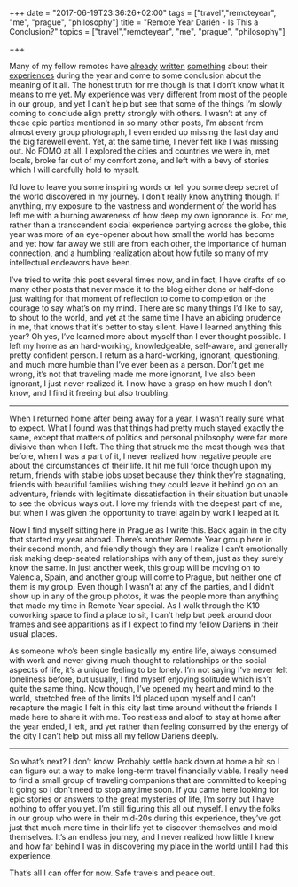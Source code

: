 +++
date = "2017-06-19T23:36:26+02:00"
tags = ["travel","remoteyear", "me", "prague", "philosophy"]
title = "Remote Year Darién - Is This a Conclusion?"
topics = ["travel","remoteyear", "me", "prague", "philosophy"]

+++

Many of my fellow remotes have [already](https://medium.com/go-remote/i-finished-remote-year-what-the-hell-do-i-do-now-62d32a20cd7d) [written](https://medium.com/@mollyfalco/374-i-used-to-be-on-remote-year-dde7fcb92f40) [something](http://scrollinondubs.com/2017/06/14/unpacking-remote-year-review/) about their [experiences](https://www.youtube.com/watch?v=BMaxfSgJSsA) during the year and come to some conclusion about the meaning of it all.  The honest truth for me though is that I don’t know what it means to me yet. My experience was very different from most of the people in our group, and yet I can’t help but see that some of the things I’m slowly coming to conclude align pretty strongly with others. I wasn’t at any of these epic parties mentioned in so many other posts, I’m absent from almost every group photograph, I even ended up missing the last day and the big farewell event. Yet, at the same time, I never felt like I was missing out. No FOMO at all. I explored the cities and countries we were in, met locals, broke far out of my comfort zone, and left with a bevy of stories which I will carefully hold to myself.

I’d love to leave you some inspiring words or tell you some deep secret of the world discovered in my journey. I don’t really know anything though. If anything, my exposure to the vastness and wonderment of the world has left me with a burning awareness of how deep my own ignorance is. For me, rather than a transcendent social experience partying across the globe, this year was more of an eye-opener about how small the world has become and yet how far away we still are from each other, the importance of human connection, and a humbling realization about how futile so many of my intellectual endeavors have been.

I’ve tried to write this post several times now, and in fact, I have drafts of so many other posts that never made it to the blog either done or half-done just waiting for that moment of reflection to come to completion or the courage to say what’s on my mind. There are so many things I’d like to say, to shout to the world, and yet at the same time I have an abiding prudence in me, that knows that it's better to stay silent. Have I learned anything this year? Oh yes, I’ve learned more about myself than I ever thought possible. I left my home as an hard-working, knowledgeable, self-aware, and generally pretty confident person. I return as a hard-working, ignorant, questioning, and much more humble than I’ve ever been as a person. Don’t get me wrong, it’s not that traveling made me more ignorant, I’ve also been ignorant, I just never realized it. I now have a grasp on how much I don’t know, and I find it freeing but also troubling.

---

When I returned home after being away for a year, I wasn’t really sure what to expect. What I found was that things had pretty much stayed exactly the same, except that matters of politics and personal philosophy were far more divisive than when I left. The thing that struck me the most though was that before, when I was a part of it, I never realized how negative people are about the circumstances of their life. It hit me full force though upon my return, friends with stable jobs upset because they think they’re stagnating, friends with beautiful families wishing they could leave it behind go on an adventure, friends with legitimate dissatisfaction in their situation but unable to see the obvious ways out. I love my friends with the deepest part of me, but when I was given the opportunity to travel again by work I leaped at it.

Now I find myself sitting here in Prague as I write this. Back again in the city that started my year abroad. There’s another Remote Year group here in their second month, and friendly though they are I realize I can’t emotionally risk making deep-seated relationships with any of them, just as they surely know the same. In just another week, this group will be moving on to Valencia, Spain, and another group will come to Prague, but neither one of them is my group. Even though I wasn’t at any of the parties, and I didn’t show up in any of the group photos, it was the people more than anything that made my time in Remote Year special. As I walk through the K10 coworking space to find a place to sit, I can’t help but peek around door frames and see apparitions as if I expect to find my fellow Dariens in their usual places.

As someone who’s been single basically my entire life, always consumed with work and never giving much thought to relationships or the social aspects of life, it’s a unique feeling to be lonely. I’m not saying I’ve never felt loneliness before, but usually, I find myself enjoying solitude which isn’t quite the same thing. Now though, I’ve opened my heart and mind to the world, stretched free of the limits I’d placed upon myself and I can’t recapture the magic I felt in this city last time around without the friends I made here to share it with me. Too restless and aloof to stay at home after the year ended, I left, and yet rather than feeling consumed by the energy of the city I can’t help but miss all my fellow Dariens deeply.

---

So what’s next? I don’t know. Probably settle back down at home a bit so I can figure out a way to make long-term travel financially viable. I really need to find a small group of traveling companions that are committed to keeping it going so I don’t need to stop anytime soon. If you came here looking for epic stories or answers to the great mysteries of life, I’m sorry but I have nothing to offer you yet. I’m still figuring this all out myself. I envy the folks in our group who were in their mid-20s during this experience, they’ve got just that much more time in their life yet to discover themselves and mold themselves. It’s an endless journey, and I never realized how little I knew and how far behind I was in discovering my place in the world until I had this experience.

That’s all I can offer for now. Safe travels and peace out.